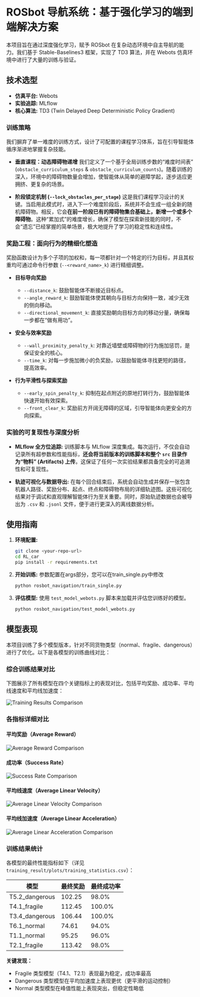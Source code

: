 # ROSbot 导航系统：基于强化学习的端到端解决方案

本项目旨在通过深度强化学习，赋予 ROSbot 在复杂动态环境中自主导航的能力。我们基于 Stable-Baselines3 框架，实现了 TD3 算法，并在 Webots 仿真环境中进行了大量的训练与验证。

## 技术选型

*   **仿真平台:** Webots
*   **实验追踪:** MLflow
*   **核心算法:** TD3 (Twin Delayed Deep Deterministic Policy Gradient)

### 训练策略

我们摒弃了单一难度的训练方式，设计了可配置的课程学习体系，旨在引导智能体循序渐进地掌握复杂技能。

*   **垂直课程：动态障碍物递增**
    我们定义了一个基于全局训练步数的“难度时间表” (`obstacle_curriculum_steps` & `obstacle_curriculum_counts`)。随着训练的深入，环境中的障碍物数量会增加，使智能体从简单的避障学起，逐步适应更拥挤、更复杂的场景。

*   **阶段锁定机制 (`--lock_obstacles_per_stage`)**
    这是我们课程学习设计的关键。当启用此模式时，进入下一个难度阶段后，系统并不会生成一组全新的随机障碍物。相反，它会**在前一阶段已有的障碍物集合基础上，新增一个或多个障碍物**。这种“累加式”的难度增长，确保了模型在探索新技能的同时，不会“遗忘”已经掌握的简单场景，极大地提升了学习的稳定性和连续性。

### 奖励工程：面向行为的精细化塑造

奖励函数设计为多个子项的加权和，每一项都针对一个特定的行为目标，并且其权重均可通过命令行参数 (`--<reward_name>_k`) 进行精细调整。

*   **目标导向奖励**
    *   `--distance_k`: 鼓励智能体不断接近目标点。
    *   `--angle_reward_k`: 鼓励智能体使其朝向与目标方向保持一致，减少无效的侧向移动。
    *   `--directional_movement_k`: 直接奖励朝向目标方向的移动分量，确保每一步都在“做有用功”。

*   **安全与效率奖励**
    *   `--wall_proximity_penalty_k`: 对靠近墙壁或障碍物的行为施加惩罚，是保证安全的核心。
    *   `--time_k`: 对每一步施加微小的负奖励，以鼓励智能体寻找更短的路径，提高效率。

*   **行为平滑性与探索奖励**
    *   `--early_spin_penalty_k`: 抑制在起点附近的原地打转行为，鼓励智能体快速开始有效探索。
    *   `--front_clear_k`: 奖励前方开阔无障碍的区域，引导智能体向更安全的方向探索。

### 实验的可复现性与深度分析

*   **MLflow 全方位追踪:** 训练脚本与 MLflow 深度集成。每次运行，不仅会自动记录所有超参数和性能指标，**还会将当前版本的训练脚本和整个 `src` 目录作为“物料” (Artifacts) 上传**。这保证了任何一次实验结果都具备完全的可追溯性和可复现性。

*   **轨迹可视化与数据导出:** 在每个回合结束后，系统会自动生成并保存一张包含机器人路径、奖励分布、起点、终点和障碍物布局的详细轨迹图。这些可视化结果对于调试和直观理解智能体行为至关重要。同时，原始轨迹数据也会被导出为 `.csv` 和 `.jsonl` 文件，便于进行更深入的离线数据分析。

## 使用指南

1.  **环境配置:**
    ```bash
    git clone <your-repo-url>
    cd RL_car
    pip install -r requirements.txt
    ```

2.  **开始训练:**
    参数配置在args部分，您可以在train_single.py中修改

    ```bash
    python rosbot_navigation/train_single.py
    ```

3.  **评估模型:**
    使用 `test_model_webots.py` 脚本来加载并评估您训练好的模型。

    ```bash
    python rosbot_navigation/test_model_webots.py
    ```

## 模型表现

本项目训练了多个模型版本，针对不同货物类型（normal、fragile、dangerous）进行了优化。以下是各模型的训练曲线对比：

### 综合训练结果对比

下图展示了所有模型在四个关键指标上的表现对比，包括平均奖励、成功率、平均线速度和平均线加速度：

![Training Results Comparison](training_result/plots/comparison_all_metrics.png)

### 各指标详细对比

#### 平均奖励（Average Reward）

![Average Reward Comparison](training_result/plots/comparison_avg_reward_1000.png)

#### 成功率（Success Rate）

![Success Rate Comparison](training_result/plots/comparison_success_rate_recent_100.png)

#### 平均线速度（Average Linear Velocity）

![Average Linear Velocity Comparison](training_result/plots/comparison_avg_linear_vel_window.png)

#### 平均线加速度（Average Linear Acceleration）

![Average Linear Acceleration Comparison](training_result/plots/comparison_avg_linear_acc_window.png)

### 训练结果统计

各模型的最终性能指标如下（详见 `training_result/plots/training_statistics.csv`）：

| 模型 | 最终奖励 | 最终成功率 |
|------|---------|---------|
| T5.2_dangerous | 102.25 | 98.0% |
| T4.1_fragile | 112.45 | 100.0% |
| T3.4_dangerous | 106.44 | 100.0% |
| T6.1_normal | 74.61 | 94.0% |
| T1.1_normal | 95.25 | 96.0% |
| T2.1_fragile | 113.42 | 98.0% |

**关键发现：**
- Fragile 类型模型（T4.1、T2.1）表现最为稳定，成功率最高
- Dangerous 类型模型在平均加速度上表现更优（更平滑的运动控制）
- Normal 类型模型在峰值性能上表现突出，但稳定性略低

